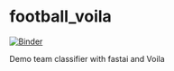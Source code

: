# football_voila

[![Binder](https://mybinder.org/badge_logo.svg)](https://mybinder.org/v2/gh/rafagonigon/futbol-test/master?filepath=%2Fvoila%2Frender%2Ffootbal_four.ipynb)

Demo team classifier with fastai and Voila

